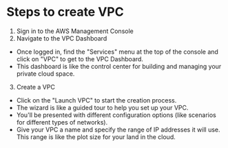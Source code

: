 # Steps to create VPC
1. Sign in to the AWS Management Console
2. Navigate to the VPC Dashboard
- Once logged in, find the "Services" menu at the top of the console and click on "VPC" to get to the VPC Dashboard. 
- This dashboard is like the control center for building and managing your private cloud space.
3. Create a VPC
- Click on the "Launch VPC" to start the creation process. 
- The wizard is like a guided tour to help you set up your VPC.
- You'll be presented with different configuration options (like scenarios for different types of networks).
- Give your VPC a name and specify the range of IP addresses it will use. This range is like the plot size for your land in the cloud.